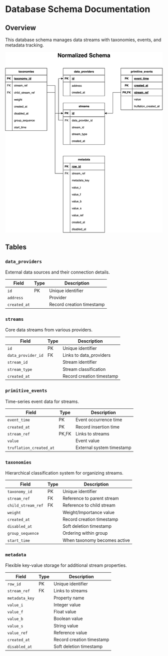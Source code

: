 # Database Schema Documentation

## Overview
This database schema manages data streams with taxonomies, events, and metadata tracking.

![Schema](/docs/images/schema.png)

## Tables

### `data_providers`
External data sources and their connection details.

| Field | Type | Description |
|-------|------|-------------|
| `id` | PK | Unique identifier |
| `address` | | Provider |
| `created_at` | | Record creation timestamp |

### `streams`
Core data streams from various providers.

| Field | Type | Description |
|-------|------|-------------|
| `id` | PK | Unique identifier |
| `data_provider_id` | FK | Links to data_providers |
| `stream_id` | | Stream identifier |
| `stream_type` | | Stream classification |
| `created_at` | | Record creation timestamp |

### `primitive_events`
Time-series event data for streams.

| Field | Type | Description |
|-------|------|-------------|
| `event_time` | PK | Event occurrence time |
| `created_at` | PK | Record insertion time |
| `stream_ref` | PK,FK | Links to streams |
| `value` | | Event value |
| `truflation_created_at` | | External system timestamp |

### `taxonomies`
Hierarchical classification system for organizing streams.

| Field | Type | Description |
|-------|------|-------------|
| `taxonomy_id` | PK | Unique identifier |
| `stream_ref` | FK | Reference to parent stream |
| `child_stream_ref` | FK | Reference to child stream |
| `weight` | | Weight/Importance value |
| `created_at` | | Record creation timestamp |
| `disabled_at` | | Soft deletion timestamp |
| `group_sequence` | | Ordering within group |
| `start_time` | | When taxonomy becomes active |

### `metadata`
Flexible key-value storage for additional stream properties.

| Field | Type | Description |
|-------|------|-------------|
| `row_id` | PK | Unique identifier |
| `stream_ref` | FK | Links to streams |
| `metadata_key` | | Property name |
| `value_i` | | Integer value |
| `value_f` | | Float value |
| `value_b` | | Boolean value |
| `value_s` | | String value |
| `value_ref` | | Reference value |
| `created_at` | | Record creation timestamp |
| `disabled_at` | | Soft deletion timestamp |